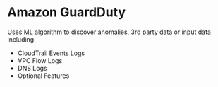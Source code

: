 # Amazon GuardDuty
Uses ML algorithm to discover anomalies, 3rd party data or input data including:
- CloudTrail Events Logs
- VPC Flow Logs
- DNS Logs
- Optional Features
